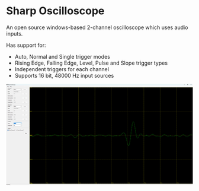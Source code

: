 
# Sharp Oscilloscope 

An open source windows-based 2-channel oscilloscope which uses audio inputs. 

Has support for: 
- Auto, Normal and Single trigger modes 
- Rising Edge, Falling Edge, Level, Pulse and Slope trigger types 
- Independent triggers for each channel
- Supports 16 bit, 48000 Hz input sources

![alt text](https://github.com/mmcc1/SharpOscilloscope/blob/master/UI.jpg?raw=true)
